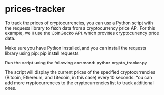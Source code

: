 # prices-tracker

To track the prices of cryptocurrencies, you can use a Python script with the requests library to fetch data from a cryptocurrency price API. For this example, we'll use the CoinGecko API, which provides cryptocurrency price data.

Make sure you have Python installed, and you can install the requests library using pip:
  pip install requests
  
Run the script using the following command:
  python crypto_tracker.py

The script will display the current prices of the specified cryptocurrencies (Bitcoin, Ethereum, and Litecoin, in this case) every 10 seconds. You can add more cryptocurrencies to the cryptocurrencies list to track additional ones.
